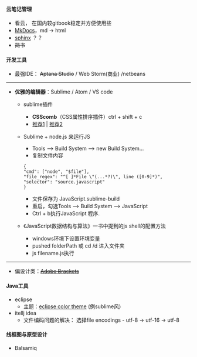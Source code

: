 #### **云笔记管理**
*  看云， 在国内较gitbook稳定并方便使用些
* [MkDocs](http://www.mkdocs.org/)，md -> html
* [sphinx](http://www.sphinx-doc.org/en/stable/) ？？
* <del>简书</del>

#### **开发工具**
* 最强IDE： <del>Aptana Studio</del> / Web Storm(商业) /netbeans

* * * * *

* **优雅的编辑器**：Sublime / Atom / VS code
	* sublime插件
    	* **CSScomb**（CSS属性排序插件）ctrl + shift + c
		* [推荐1](http://www.jianshu.com/p/2f30ccd41165)  | [推荐2](https://www.zhihu.com/question/37342465)
	*  Sublime + node.js 来运行JS 
		*  Tools --> Build System --> new Build System...
        *  复制文件内容
        
        ```
        {
        "cmd": ["node", "$file"],
        "file_regex": "^[ ]*File \"(...*?)\", line ([0-9]*)",
        "selector": "source.javascript"
        }
        ```
		*  文件保存为 JavaScript.sublime-build
		*  重启，勾选Tools --> Build System --> JavaScript
		*  Ctrl + b执行JavaScript 程序.
	*  《JavaScript数据结构与算法》一书中提到的js shell的配置方法
		*  windows环境下设置环境变量
		*  pushed  folderPath 或 cd /d 进入文件夹
        *  js filename.js执行
        
* * * * *

+ 偏设计类：<del>[Adobe Brackets](http://www.jackpu.com/qian-duan-shen-qi-adobe-brackets-shi-yong-xin-de/)</del> 

    
#### **Java工具**
+ eclipse
	+ 主题：[eclipse color theme](http://download.csdn.net/download/knockheart/6690825) (例sublime风)
+ itellj idea
	* 文件编码问题的解决： 选择file encodings - utf-8 -> utf-16 -> utf-8
    
#### **线框图与原型设计**
* Balsamiq
    